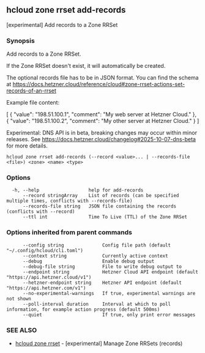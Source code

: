 ## hcloud zone rrset add-records

[experimental] Add records to a Zone RRSet

### Synopsis

Add records to a Zone RRSet.

If the Zone RRSet doesn't exist, it will automatically be created.

The optional records file has to be in JSON format. You can find the schema at https://docs.hetzner.cloud/reference/cloud#zone-rrset-actions-set-records-of-an-rrset

Example file content:

[
  {
    "value": "198.51.100.1",
    "comment": "My web server at Hetzner Cloud."
  },
  {
    "value": "198.51.100.2",
    "comment": "My other server at Hetzner Cloud."
  }
]

Experimental: DNS API is in beta, breaking changes may occur within minor releases.
See https://docs.hetzner.cloud/changelog#2025-10-07-dns-beta for more details.


```
hcloud zone rrset add-records (--record <value>... | --records-file <file>) <zone> <name> <type>
```

### Options

```
  -h, --help                  help for add-records
      --record stringArray    List of records (can be specified multiple times, conflicts with --records-file)
      --records-file string   JSON file containing the records (conflicts with --record)
      --ttl int               Time To Live (TTL) of the Zone RRSet
```

### Options inherited from parent commands

```
      --config string              Config file path (default "~/.config/hcloud/cli.toml")
      --context string             Currently active context
      --debug                      Enable debug output
      --debug-file string          File to write debug output to
      --endpoint string            Hetzner Cloud API endpoint (default "https://api.hetzner.cloud/v1")
      --hetzner-endpoint string    Hetzner API endpoint (default "https://api.hetzner.com/v1")
      --no-experimental-warnings   If true, experimental warnings are not shown
      --poll-interval duration     Interval at which to poll information, for example action progress (default 500ms)
      --quiet                      If true, only print error messages
```

### SEE ALSO

* [hcloud zone rrset](hcloud_zone_rrset.md)	 - [experimental] Manage Zone RRSets (records)
